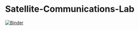 # Satellite-Communications-Lab

[![Binder](https://mybinder.org/badge_logo.svg)](https://mybinder.org/v2/gh/facorazza/Satellite-Communications-Lab/main)

